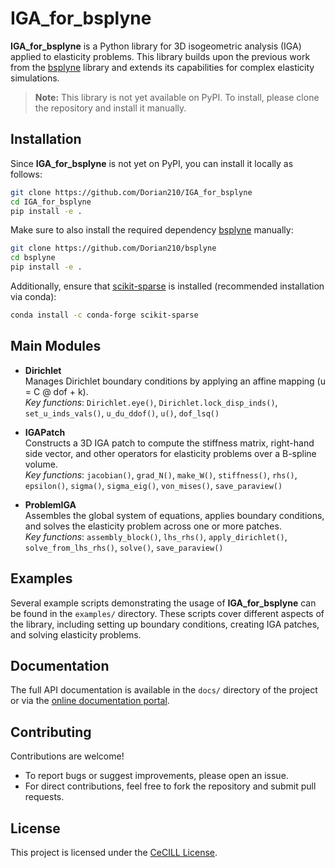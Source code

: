 # IGA_for_bsplyne

**IGA_for_bsplyne** is a Python library for 3D isogeometric analysis (IGA) applied to elasticity problems. This library builds upon the previous work from the [bsplyne](https://github.com/Dorian210/bsplyne) library and extends its capabilities for complex elasticity simulations.

> **Note:** This library is not yet available on PyPI. To install, please clone the repository and install it manually.

## Installation

Since **IGA_for_bsplyne** is not yet on PyPI, you can install it locally as follows:

```bash
git clone https://github.com/Dorian210/IGA_for_bsplyne
cd IGA_for_bsplyne
pip install -e .
```

Make sure to also install the required dependency [bsplyne](https://github.com/Dorian210/bsplyne) manually:

```bash
git clone https://github.com/Dorian210/bsplyne
cd bsplyne
pip install -e .
```

Additionally, ensure that [scikit-sparse](https://github.com/scikit-sparse/scikit-sparse) is installed (recommended installation via conda):

```bash
conda install -c conda-forge scikit-sparse
```

## Main Modules

- **Dirichlet**  
  Manages Dirichlet boundary conditions by applying an affine mapping (u = C @ dof + k).  
  *Key functions*: `Dirichlet.eye()`, `Dirichlet.lock_disp_inds()`, `set_u_inds_vals()`, `u_du_ddof()`, `u()`, `dof_lsq()`

- **IGAPatch**  
  Constructs a 3D IGA patch to compute the stiffness matrix, right-hand side vector, and other operators for elasticity problems over a B-spline volume.  
  *Key functions*: `jacobian()`, `grad_N()`, `make_W()`, `stiffness()`, `rhs()`, `epsilon()`, `sigma()`, `sigma_eig()`, `von_mises()`, `save_paraview()`

- **ProblemIGA**  
  Assembles the global system of equations, applies boundary conditions, and solves the elasticity problem across one or more patches.  
  *Key functions*: `assembly_block()`, `lhs_rhs()`, `apply_dirichlet()`, `solve_from_lhs_rhs()`, `solve()`, `save_paraview()`

## Examples

Several example scripts demonstrating the usage of **IGA_for_bsplyne** can be found in the `examples/` directory. These scripts cover different aspects of the library, including setting up boundary conditions, creating IGA patches, and solving elasticity problems.

## Documentation

The full API documentation is available in the `docs/` directory of the project or via the [online documentation portal](https://raw.githack.com/Dorian210/IGA_for_bsplyne/refs/heads/main/doc/IGA_for_bsplyne.html).

## Contributing

Contributions are welcome!  
- To report bugs or suggest improvements, please open an issue.
- For direct contributions, feel free to fork the repository and submit pull requests.

## License

This project is licensed under the [CeCILL License](LICENSE.txt).

